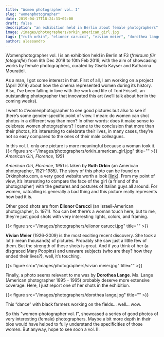 ```yaml
---
title: "Women photographer vol. I"
slug: "womenphotographer"
date: 2019-04-17T18:24:33+02:00
draft: false
description: "an exhibition held in Berlin about female photographers"
image: /images/photographers/orkin_american_girl.jpg
tags: ["ruth orkin", "elionor carucci", "vivian meier", "dorothea lange"]
author: alessandro
---
```


Womenphotographer vol. I is an exhibition held in Berlin at F3 (_freiraum für fotografie_) from 6th Dec 2018 to 10th Feb 2019, with the aim of showcasing works by female photographers, curated by Gisela Kayser and Katharina Mouratidi.

As a man, I got some interest in that. First of all, I am working on a project (April 2019) about how the cinema represented women during its history. Also, I’ve been falling in love with the work and life of Toni Frissell, an outstanding photographer that innovated this art (we’ll talk about her in the coming weeks).

I went to #womenphotographer to see good pictures but also to see if there’s some gender-specific point of view. I mean: do women can shot photos in a different way than men? In other words: does it make sense to celebrate women photographers?
I came to the conclusion that more than their photos, it’s interesting to celebrate their lives, in many cases, they’re not so easy compared to the ones of their male colleagues.

In this vol. I, only one picture is more meaningful because a woman took it.
{{< figure src="/images/photographers/orkin_american_girl.jpg" title="" >}}
_American Girl, Florence, 1951_

_American Girl, Florence, 1951_ is taken by **Ruth Orkin** (an American photographer, 1921-1985). The story of this photo can be found on Orkinphoto.com, a very good website worth a look [<a href="http://orkinphoto.com">link</a>].
From my point of view, it’s interesting to compare the face of the girl (a friend of the photographer) with the gestures and postures of Italian guys all around. For women, catcalling is generally a bad thing and this picture really represents how bad it is.

Other good shots are from **Elionor Carucci** (an Israeli-American photographer, b. 1971). You can bet there’s a woman touch here, but to me, they’re just good shots with very interesting lights, colors, and framing.

{{< figure src="/images/photographers/elionor carucci.jpg" title="" >}}

**Vivian Meier** (1926-2009) is the most exciting recent discovery. She took a lot (i mean thousands) of pictures. Probably she saw just a little few of them. But the strength of these shots is great. And if you think of her (a disgraced Mary Poppins) and unaware subjects (who are they? how they ended their lives?), well, it’s touching.

{{< figure src="/images/photographers/vivian meier.jpg" title="" >}}

Finally, a photo seems relevant to me was by **Dorothea Lange**. Ms. Lange (American photographer 1895 – 1965) probably deserve more extensive coverage. Here, I just report one of her shots in the exhibition.

{{< figure src="/images/photographers/dorothea lange.jpg" title="" >}}

This “dance” with black farmers working on the fields… well… wow.

So this "women-photographer vol. I", showcased a series of good photos of very interesting (female) photographers. Maybe a bit more depth in their bios would have helped to fully understand the specificities of those women. But anyway, hope to see soon a vol. II.
